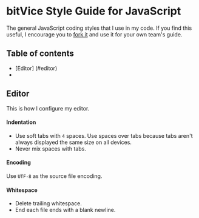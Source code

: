 # bitVice Style Guide for JavaScript

The general JavaScript coding styles that I use in my code.
If you find this useful, I encourage you to [fork it](https://github.com/bitvice/JS-StyleGuide) and use it for your own team's guide.

## Table of contents

* [Editor] (#editor)
* 

## Editor

This is how I configure my editor.

#### Indentation

* Use soft tabs with `4` spaces. Use spaces over tabs because tabs aren't always displayed the same size on all devices.
* Never mix spaces with tabs.

#### Encoding

Use `UTF-8` as the source file encoding.

#### Whitespace

* Delete trailing whitespace.
* End each file ends with a blank newline.
